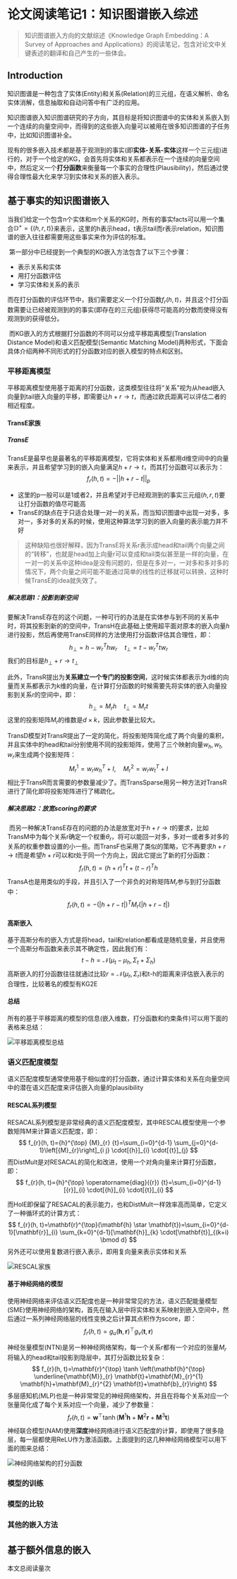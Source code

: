 # 论文阅读笔记1：知识图谱嵌入综述

> 知识图谱嵌入方向的文献综述《Knowledge Graph Embedding：A Survey of Approaches and Applications》的阅读笔记，包含对论文中关键表述的翻译和自己产生的一些体会。



## Introduction

​		知识图谱是一种包含了实体(Entity)和关系(Relation)的三元组，在语义解析、命名实体消解，信息抽取和自动问答中有广泛的应用。

​		知识图谱嵌入知识图谱研究的子方向，其目标是将知识图谱中的实体和关系嵌入到一个连续的向量空间中，而得到的这些嵌入向量可以被用在很多知识图谱的子任务中，比如知识图谱补全。

​		现有的很多嵌入技术都是基于观测到的事实(即**实体-关系-实体**这样一个三元组)进行的，对于一个给定的KG，会首先将实体和关系都表示在一个连续的向量空间中，然后定义一个**打分函数**来衡量每一个事实的合理性(Plausibility)，然后通过使得合理性最大化来学习到实体和关系的嵌入表示。

## 基于事实的知识图谱嵌入

​		当我们给定一个包含n个实体和m个关系的KG时，所有的事实facts可以用一个集合$\mathbb{D}^+=\left\{(h,r,t)\right\}$来表示，这里的h表示head，t表示tail而r表示relation，知识图谱的嵌入往往都需要用这些事实来作为评估的标准。

​		第一部分中已经提到一个典型的KG嵌入方法包含了以下三个步骤：

- 表示关系和实体
- 用打分函数评估
- 学习实体和关系的表示

而在打分函数的评估环节中，我们需要定义一个打分函数$f_r(h,t)$，并且这个打分函数需要让已经被观测到的的事实(即存在的三元组)获得尽可能高的分数而使得没有观测到的获得低分。

​		而KG嵌入的方式根据打分函数的不同可以分成平移距离模型(Translation Distance Model)和语义匹配模型(Semantic Matching Model)两种形式，下面会具体介绍两种不同形式的打分函数对应的嵌入模型的特点和区别。

### 平移距离模型

​		平移距离模型使用基于距离的打分函数，这类模型往往将“关系”视为从head嵌入向量到tail嵌入向量的平移，即需要让$h+r\rightarrow t$，而通过欧氏距离可以评估二者的相近程度。

#### TransE家族

##### TransE

​		TransE是最早也是最著名的平移距离模型，它将实体和关系都用d维空间中的向量来表示，并且希望学习到的嵌入向量满足$h+r\rightarrow t$，而其打分函数可以表示为：
$$
f_r(h,t)=-||h+r-t||_p
$$

- 这里的p一般可以是1或者2，并且希望对于已经观测到的事实三元组$(h,r,t)$要让打分函数的值尽可能高
- TransE的缺点在于只适合处理一对一的关系，而当知识图谱中出现一对多，多对一，多对多的关系的时候，使用这种算法学习到的嵌入向量的表示能力并不好

> 这种缺陷也很好解释，因为TransE将关系r表示成head和tail两个向量之间的“转移”，也就是head加上向量r可以变成和tail类似甚至是一样的向量，在一对一的关系中这种idea是没有问题的，但是在多对一，一对多和多对多的情况下，两个向量之间可能不能通过简单的线性的迁移就可以转换，这种时候TransE的idea就失效了。

##### 解决思路1：投影到新空间

​		要解决TransE存在的这个问题，一种可行的办法是在实体参与到不同的关系中时，将其投影到新的的空间中，TransH在此基础上使用超平面对原本的嵌入向量$h$进行投影，然后再使用TransE同样的方法使用打分函数评估其合理性，即：
$$
h_{\perp}=h-w_r^Thw_r\quad t_{\perp}=t-w_r^Ttw_r
$$
我们的目标是$h_{\perp}+r\rightarrow t_{\perp}$ 

​		此外，TransR提出为**关系建立一个专门的投影空间**，这时候实体都表示为d维的向量而关系都表示为k维的向量，在计算打分函数的时候需要先将实体的嵌入向量投影到关系r的空间中，即：
$$
h_{\perp}=M_rh\quad t_{\perp}=M_rt
$$
这里的投影矩阵$M_r$的维数是$d\times k$，因此参数量比较大。

​		TransD模型对TransR提出了一定的简化，将投影矩阵简化成了两个向量的乘积，并且实体中的head和tail分别使用不同的投影矩阵，使用了三个映射向量$w_h,w_t,w_r$来生成两个投影矩阵：
$$
M_r^1=w_rw_h^T+I,\quad M_r^2=w_rw_t^T+I
$$
相比于TransR而言需要的参数量减少了。而TransSparse用另一种方法对TransR进行了简化即将投影矩阵进行了稀疏化。

##### 解决思路2：放宽scoring的要求

​		而另一种解决TransE存在的问题的办法是放宽对于$h+r\rightarrow t$的要求，比如TransM中为每个关系r确定一个权重$\theta_r$，将可以能回一对多，多对一或者多对多的关系的权重参数设置的小一些。而TransF也采用了类似的策略，它不再要求$h+r\rightarrow t$而是希望$h+r$可以和$t$处于同一个方向上，因此它提出了新的打分函数：
$$
f_r(h,t)=(h+r)^Tt+(t-r)^Th
$$
​		TransA也是用类似的手段，并且引入了一个非负的对称矩阵$M_r$参与到打分函数中：
$$
f_r(h,t)=-(|h+r-t|)^TM_r(|h+r-t|)
$$

#### 高斯嵌入

​		基于高斯分布的嵌入方式是将head，tail和relation都看成是随机变量，并且使用一个高斯分布函数来表示其不确定性，因此我们有：
$$
t-h=\mathcal N(\mu_t-\mu_h,\Sigma_t+\Sigma_h)
$$
高斯嵌入的打分函数往往就通过比较$r=\mathcal N(\mu_r,\Sigma_r)$和t-h的距离来评估嵌入表示的合理性，比较著名的模型有KG2E

#### 总结

​		所有的基于平移距离的模型的信息(嵌入维数，打分函数和约束条件)可以用下面的表格来总结：

![平移距离模型总结](static/image-20210531163300321.png)



### 语义匹配度模型

​		语义匹配度模型通常使用基于相似度的打分函数，通过计算实体和关系在向量空间中的潜在语义匹配度来评估嵌入向量的plausibility

#### RESCAL系列模型

​		RESACAL系列模型是非常经典的语义匹配度模型，其中RESCAL模型使用一个参数矩阵M来计算语义匹配度，即：
$$
f_{r}(h, t)={h}^{\top} {M}_{r} {t}=\sum_{i=0}^{d-1} \sum_{j=0}^{d-1}\left[{M}_{r}\right]_{i j} \cdot[{h}]_{i} \cdot[{t}]_{j}
$$
而DistMult是对RESACAL的简化和改进，使用一个对角向量来计算打分函数，即：
$$
f_{r}(h, t)={h}^{\top} \operatorname{diag}({r}) {t}=\sum_{i=0}^{d-1}[{r}]_{i} \cdot[{h}]_{i} \cdot[{t}]_{i}
$$

而HolE即保留了RESACAL的表示能力，也和DistMult一样效率高而简单，它定义了一种循环式的计算方式：
$$
f_{r}(h, t)=\mathbf{r}^{\top}(\mathbf{h} \star \mathbf{t})=\sum_{i=0}^{d-1}[\mathbf{r}]_{i} \sum_{k=0}^{d-1}[\mathbf{h}]_{k} \cdot[\mathbf{t}]_{(k+i) \bmod d}
$$
另外还可以使用复数进行嵌入表示，即用复向量来表示实体和关系

![RESCAL家族](static/image-20210531165326902.png)

#### 基于神经网络的模型

​		使用神经网络来评估语义匹配度也是一种非常常见的方法，语义匹配能量模型(SME)使用神经网络的架构，首先在输入层中将实体和关系映射到嵌入空间中，然后通过一系列神经网络层的线性变换之后计算其点积作为score，即：
$$
f_{r}(h, t)=g_{u}(\mathbf{h}, \mathbf{r})^{\top} g_{v}(\mathbf{t}, \mathbf{r})
$$


​		神经张量模型(NTN)是另一种神经网络架构，每一个关系r都有一个对应的张量$M_r$将输入的head和tail投影到隐层中，其打分函数比较复杂：
$$
f_{r}(h, t)=\mathbf{r}^{\top} \tanh \left(\mathbf{h}^{\top} \underline{\mathbf{M}}_{r} \mathbf{t}+\mathbf{M}_{r}^{1} \mathbf{h}+\mathbf{M}_{r}^{2} \mathbf{t}+\mathbf{b}_{r}\right)
$$
​		多层感知机(MLP)也是一种非常常见的神经网络架构，并且在将每个关系对应一个张量简化成了每个关系对应一个向量，减少了参数量：
$$
f_{r}(h, t)=\mathbf{w}^{\top} \tanh \left(\mathbf{M}^{1} \mathbf{h}+\mathbf{M}^{2} \mathbf{r}+\mathbf{M}^{3} \mathbf{t}\right)
$$
​		神经联合模型(NAM)使用**深度**神经网络进行语义匹配度的计算，即使用了很多隐层，每一层都使用ReLU作为激活函数。上面提到的这几种神经网络模型可以用下面的图来总结：

![神经网络架构的打分函数](static/image-20210531170904780.png)





### 模型的训练



### 模型的比较



### 其他的嵌入方法



## 基于额外信息的嵌入




<span id=busuanzi_container_page_pv>本文总阅读量<span id=busuanzi_value_page_pv></span>次</span>

